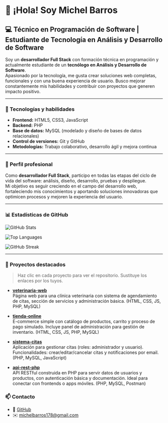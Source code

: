 # 👋 ¡Hola! Soy Michel Barros

## 💻 Técnico en Programación de Software | Estudiante de Tecnología en Análisis y Desarrollo de Software

Soy un **desarrollador Full Stack** con formación técnica en programación y actualmente estudiante de un **tecnólogo en Análisis y Desarrollo de Software**.  
Apasionado por la tecnología, me gusta crear soluciones web completas, funcionales y con una buena experiencia de usuario. Busco mejorar constantemente mis habilidades y contribuir con proyectos que generen impacto positivo.

---

### 🧠 Tecnologías y habilidades

- **Frontend:** HTML5, CSS3, JavaScript  
- **Backend:** PHP  
- **Base de datos:** MySQL (modelado y diseño de bases de datos relacionales)  
- **Control de versiones:** Git y GitHub  
- **Metodologías:** Trabajo colaborativo, desarrollo ágil y mejora continua  

---

### 🚀 Perfil profesional

Como **desarrollador Full Stack**, participo en todas las etapas del ciclo de vida del software: análisis, diseño, desarrollo, pruebas y despliegue.  
Mi objetivo es seguir creciendo en el campo del desarrollo web, fortaleciendo mis conocimientos y aportando soluciones innovadoras que optimicen procesos y mejoren la experiencia del usuario.

---

### 📊 Estadísticas de GitHub

![GitHub Stats](https://github-readme-stats.vercel.app/api?username=michelbarros178-dot&show_icons=true&theme=tokyonight)

![Top Languages](https://github-readme-stats.vercel.app/api/top-langs/?username=michelbarros178-dot&layout=compact&theme=tokyonight)

![GitHub Streak](https://streak-stats.demolab.com/?username=michelbarros178-dot&theme=tokyonight)

---

### 🚩 Proyectos destacados

> Haz clic en cada proyecto para ver el repositorio. Sustituye los enlaces por los tuyos.

- [**veterinaria-web**](https://github.com/tu-usuario/veterinaria-web)  
  Página web para una clínica veterinaria con sistema de agendamiento de citas, sección de servicios y administración básica. (HTML, CSS, JS, PHP, MySQL)

- [**tienda-online**](https://github.com/tu-usuario/tienda-online)  
  E-commerce simple con catálogo de productos, carrito y proceso de pago simulado. Incluye panel de administración para gestión de inventario. (HTML, CSS, JS, PHP, MySQL)

- [**sistema-citas**](https://github.com/tu-usuario/sistema-citas)  
  Aplicación para gestionar citas (roles: administrador y usuario). Funcionalidades: crear/editar/cancelar citas y notificaciones por email. (PHP, MySQL, JavaScript)

- [**api-rest-php**](https://github.com/tu-usuario/api-rest-php)  
  API RESTful construida en PHP para servir datos de usuarios y productos, con autenticación básica y documentación. Ideal para conectar con frontends o apps móviles. (PHP, MySQL, Postman)


### 📫 Contacto

- 💼 [GitHub](https://github.com/michelbarros178-dot)  
- ✉️ michelbarros178@gmail.com  

